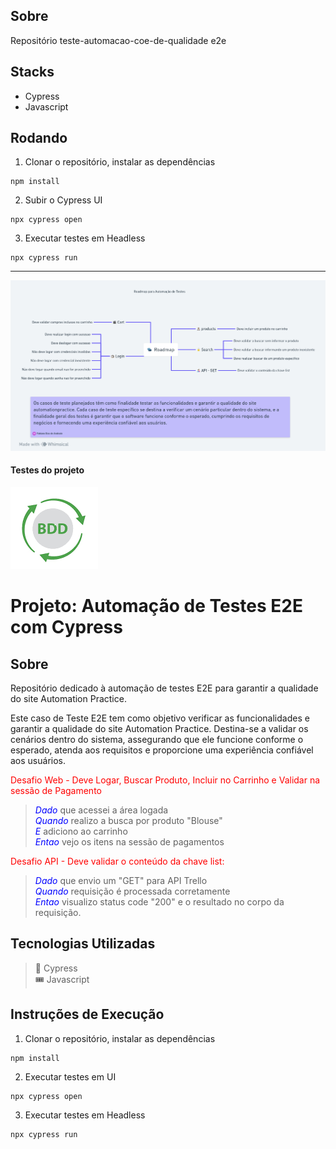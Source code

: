 ## Sobre

Repositório teste-automacao-coe-de-qualidade e2e

## Stacks
- Cypress
- Javascript

## Rodando

1. Clonar o repositório, instalar as dependências
```
npm install
```

2. Subir o Cypress UI
```
npx cypress open 
```

3. Executar testes em Headless
```
npx cypress run 
```


---

![Alt Text](image/roadmap.png)



<p align="center">
  <h4>Testes do projeto</h4>
  <a href="BDD.md">
    <img src="image/bdd.png" alt="Alt Text" />
  </a>
</p>


# Projeto: Automação de Testes E2E com Cypress

## Sobre
Repositório dedicado à automação de testes E2E para garantir a qualidade do site Automation Practice.

Este caso de Teste E2E tem como objetivo verificar as funcionalidades e garantir a qualidade do site Automation Practice. Destina-se a validar os cenários dentro do sistema, assegurando que ele funcione conforme o esperado, atenda aos requisitos e proporcione uma experiência confiável aos usuários.

<span style="color:red">Desafio Web - Deve Logar, Buscar Produto, Incluir no Carrinho e Validar na sessão de  Pagamento<br>

> <i><span style="color:blue">Dado</i> que acessei a área logada<br>
  <i><span style="color:blue">Quando</i> realizo a busca por produto "Blouse"<br>
  <i><span style="color:blue">E</i> adiciono ao carrinho<br>
  <i><span style="color:blue">Entao</i> vejo os itens na sessão de pagamentos

<span style="color:red">Desafio API - Deve validar o conteúdo da chave list:<br>
> <i><span style="color:blue">Dado</i> que envio um "GET" para API Trello<br>
  <i><span style="color:blue">Quando</i> requisição é processada corretamente<br>
  <i><span style="color:blue">Entao</i> visualizo status code "200" e o resultado no corpo da requisição.


## Tecnologias Utilizadas
> 🎯 Cypress<br>
> 🎟️ Javascript


## Instruções de Execução

1. Clonar o repositório, instalar as dependências
```
npm install
```

2. Executar testes em UI
```
npx cypress open 
```

3. Executar testes em Headless
```
npx cypress run 
```

